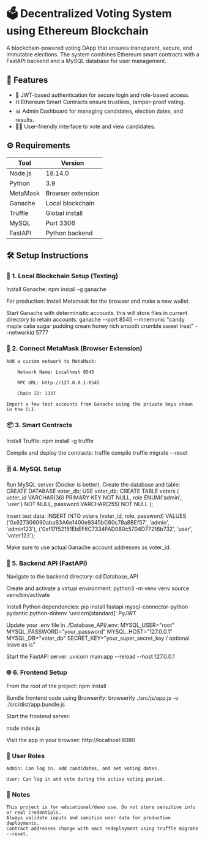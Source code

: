 # 🗳️ Decentralized Voting System using Ethereum Blockchain

A blockchain-powered voting DApp that ensures transparent, secure, and immutable elections. The system combines Ethereum smart contracts with a FastAPI backend and a MySQL database for user management.

## 🚀 Features

- 🔐 JWT-based authentication for secure login and role-based access.
- ⛓️ Ethereum Smart Contracts ensure trustless, tamper-proof voting.
- 📊 Admin Dashboard for managing candidates, election dates, and results.
- 🧑‍💻 User-friendly interface to vote and view candidates.

## ⚙️ Requirements

| Tool        | Version         |
|-------------|------------------|
| Node.js     | 18.14.0          |
| Python      | 3.9              |
| MetaMask    | Browser extension |
| Ganache     | Local blockchain |
| Truffle     | Global install   |
| MySQL       | Port 3306        |
| FastAPI     | Python backend   |

## 🛠️ Setup Instructions

### 🧪 1. Local Blockchain Setup (Testing)

Install Ganache:
npm install -g ganache

For production: Install Metamask for the browser and make a new wallet.

Start Ganache with deterministic accounts. this will store files in current directory to retain accounts:
ganache --port 8545 --mnemonic "candy maple cake sugar pudding cream honey rich smooth crumble sweet treat" --networkId 5777

### 🔗 2. Connect MetaMask (Browser Extension)

    Add a custom network to MetaMask:

        Network Name: Localhost 8545

        RPC URL: http://127.0.0.1:8545

        Chain ID: 1337

    Import a few test accounts from Ganache using the private keys shown in the CLI.

### 📦 3. Smart Contracts

Install Truffle:
npm install -g truffle

Compile and deploy the contracts:
truffle compile
truffle migrate --reset

### 🗄️ 4. MySQL Setup
Run MySQL server (Docker is better). Create the database and table:
CREATE DATABASE voter_db;
USE voter_db;
CREATE TABLE voters (
  voter_id VARCHAR(36) PRIMARY KEY NOT NULL,
  role ENUM('admin', 'user') NOT NULL,
  password VARCHAR(255) NOT NULL
);

Insert test data:
INSERT INTO voters (voter_id, role, password) VALUES
('0x627306090abaB3A6e1400e9345bC60c78a8BEf57', 'admin', 'admin123'),
('0xf17f52151EbEF6C7334FAD080c5704D77216b732', 'user', 'voter123');

Make sure to use actual Ganache account addresses as voter_id.

### 🔐 5. Backend API (FastAPI)

Navigate to the backend directory:
cd Database_API

Create and activate a virtual environment:
python3 -m venv venv
source venv/bin/activate

Install Python dependencies:
pip install fastapi mysql-connector-python pydantic python-dotenv 'uvicorn[standard]' PyJWT

Update your .env file in ./Database_API/.env:
MYSQL_USER="root"
MYSQL_PASSWORD="your_password"
MYSQL_HOST="127.0.0.1"
MYSQL_DB="voter_db"
SECRET_KEY="your_super_secret_key / optional leave as is"

Start the FastAPI server:
uvicorn main:app --reload --host 127.0.0.1

### 🌐 6. Frontend Setup
From the root of the project:
npm install

Bundle frontend code using Browserify:
browserify ./src/js/app.js -o ./src/dist/app.bundle.js

Start the frontend server:

node index.js

Visit the app in your browser:
http://localhost:8080

### 👥 User Roles

    Admin: Can log in, add candidates, and set voting dates.

    User: Can log in and vote during the active voting period.

### 📌 Notes

    This project is for educational/demo use. Do not store sensitive info or real credentials.
    Always validate inputs and sanitize user data for production deployments.
    Contract addresses change with each redeployment using truffle migrate --reset.